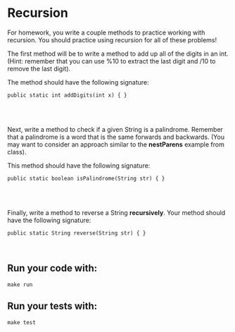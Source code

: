 # Recursion

For homework, you write a couple methods to practice working with recursion. You should practice using recursion for all of these problems!

The first method will be to write a method to add up all of the digits in an int. (Hint: remember that you can use %10 to extract the last digit and /10 to remove the last digit).

The method should have the following signature:

```shell script
public static int addDigits(int x) { }
```

<br />
<br />

Next, write a method to check if a given String is a palindrome. Remember that a palindrome is a word that is the same forwards and backwards. (You may want to consider an approach similar to the **nestParens** example from class).

This method should have the following signature:
```shell script
public static boolean isPalindrome(String str) { }
```

<br />
<br />

Finally, write a method to reverse a String **recursively**. Your method should have the following signature:
```shell script
public static String reverse(String str) { }
```

<br />

## Run your code with:
```shell script
make run
```

## Run your tests with:
```shell script
make test
```